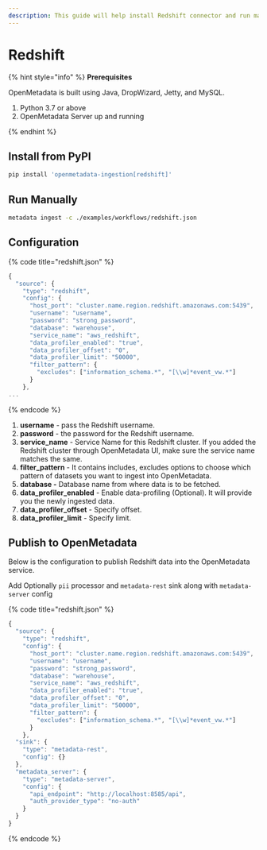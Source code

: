 ```yaml
---
description: This guide will help install Redshift connector and run manually
---
```


# Redshift

{% hint style="info" %}
**Prerequisites**

OpenMetadata is built using Java, DropWizard, Jetty, and MySQL.

1. Python 3.7 or above
2. OpenMetadata Server up and running

{% endhint %}

## Install from PyPI <a href="install-from-pypi-or-source" id="install-from-pypi-or-source"></a>

```bash
pip install 'openmetadata-ingestion[redshift]'
```

## Run Manually <a href="run-manually" id="run-manually"></a>

```bash
metadata ingest -c ./examples/workflows/redshift.json
```

## Configuration

{% code title="redshift.json" %}
```javascript
{
  "source": {
    "type": "redshift",
    "config": {
      "host_port": "cluster.name.region.redshift.amazonaws.com:5439",
      "username": "username",
      "password": "strong_password",
      "database": "warehouse",
      "service_name": "aws_redshift",
      "data_profiler_enabled": "true",
      "data_profiler_offset": "0",
      "data_profiler_limit": "50000",
      "filter_pattern": {
        "excludes": ["information_schema.*", "[\\w]*event_vw.*"]
      }
    },
...
```
{% endcode %}

1. **username** - pass the Redshift username.
2. **password** - the password for the Redshift username.
3. **service\_name** - Service Name for this Redshift cluster. If you added the Redshift cluster through OpenMetadata UI, make sure the service name matches the same.
4. **filter\_pattern** - It contains includes, excludes options to choose which pattern of datasets you want to ingest into OpenMetadata.
5. **database -** Database name from where data is to be fetched.‌
6. **data\_profiler\_enabled** - Enable data-profiling (Optional). It will provide you the newly ingested data.
7. **data\_profiler\_offset** - Specify offset.
8. **data\_profiler\_limit** - Specify limit.

## Publish to OpenMetadata <a href="publish-to-openmetadata" id="publish-to-openmetadata"></a>

Below is the configuration to publish Redshift data into the OpenMetadata service.‌

Add Optionally `pii` processor and `metadata-rest` sink along with `metadata-server` config

{% code title="redshift.json" %}
```javascript
{
  "source": {
    "type": "redshift",
    "config": {
      "host_port": "cluster.name.region.redshift.amazonaws.com:5439",
      "username": "username",
      "password": "strong_password",
      "database": "warehouse",
      "service_name": "aws_redshift",
      "data_profiler_enabled": "true",
      "data_profiler_offset": "0",
      "data_profiler_limit": "50000",
      "filter_pattern": {
        "excludes": ["information_schema.*", "[\\w]*event_vw.*"]
      }
    },
  "sink": {
    "type": "metadata-rest",
    "config": {}
  },
  "metadata_server": {
    "type": "metadata-server",
    "config": {
      "api_endpoint": "http://localhost:8585/api",
      "auth_provider_type": "no-auth"
    }
  }
}
```
{% endcode %}
